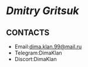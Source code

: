 <!-- [GIT]: https://dimaklan.github.io/rsschool-cv/gh-pages/cv
This is [GIT] reference-style link.
 -->
# ***Dmitry Gritsuk***

## **CONTACTS**
* Email:dima.klan.99@mail.ru
* Telegram:DimaKlan
* Discort:DimaKlan
